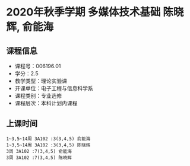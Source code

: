 # 2020年秋季学期 多媒体技术基础 陈晓辉, 俞能海






## 课程信息

- 课程号：006196.01
- 学分：2.5
- 教学类型：理论实验课
- 开课单位：电子工程与信息科学系
- 课程类别：专业选修
- 课程层次：本科计划内课程

## 上课时间

```
1~3,5~14周 3A102 :3(3,4,5) 俞能海
1~3,5~14周 3A102 :3(3,4,5) 陈晓辉
3周 3A102 :7(3,4,5) 俞能海
3周 3A102 :7(3,4,5) 陈晓辉
```

